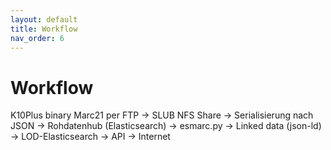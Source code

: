 ```yaml
---
layout: default
title: Workflow
nav_order: 6
---
```


# Workflow

K10Plus binary Marc21 per FTP -> SLUB NFS Share -> Serialisierung nach JSON -> Rohdatenhub (Elasticsearch) -> esmarc.py -> Linked data (json-ld) -> LOD-Elasticsearch -> API -> Internet

